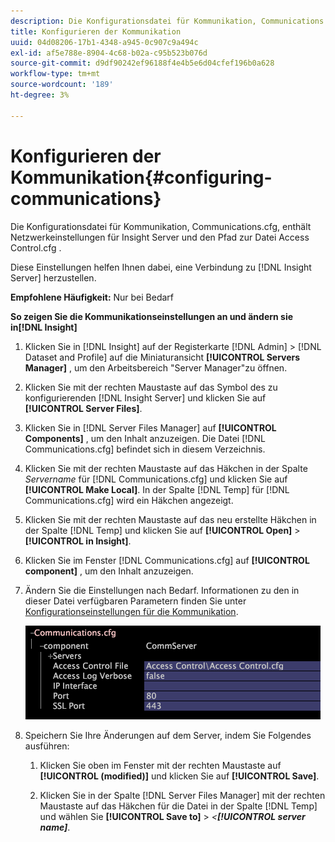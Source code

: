 ```yaml
---
description: Die Konfigurationsdatei für Kommunikation, Communications.cfg, enthält Netzwerkeinstellungen für Insight Server und den Pfad zur Datei Access Control.cfg .
title: Konfigurieren der Kommunikation
uuid: 04d08206-17b1-4348-a945-0c907c9a494c
exl-id: af5e788e-8904-4c68-b02a-c95b523b076d
source-git-commit: d9df90242ef96188f4e4b5e6d04cfef196b0a628
workflow-type: tm+mt
source-wordcount: '189'
ht-degree: 3%

---
```


# Konfigurieren der Kommunikation{#configuring-communications}

Die Konfigurationsdatei für Kommunikation, Communications.cfg, enthält Netzwerkeinstellungen für Insight Server und den Pfad zur Datei Access Control.cfg .

Diese Einstellungen helfen Ihnen dabei, eine Verbindung zu [!DNL Insight Server] herzustellen.

**Empfohlene Häufigkeit:** Nur bei Bedarf

**So zeigen Sie die Kommunikationseinstellungen an und ändern sie in[!DNL Insight]**

1. Klicken Sie in [!DNL Insight] auf der Registerkarte [!DNL Admin] > [!DNL Dataset and Profile] auf die Miniaturansicht **[!UICONTROL Servers Manager]** , um den Arbeitsbereich &quot;Server Manager&quot;zu öffnen.
1. Klicken Sie mit der rechten Maustaste auf das Symbol des zu konfigurierenden [!DNL Insight Server] und klicken Sie auf **[!UICONTROL Server Files]**.
1. Klicken Sie in [!DNL Server Files Manager] auf **[!UICONTROL Components]** , um den Inhalt anzuzeigen. Die Datei [!DNL Communications.cfg] befindet sich in diesem Verzeichnis.
1. Klicken Sie mit der rechten Maustaste auf das Häkchen in der Spalte *Servername* für [!DNL Communications.cfg] und klicken Sie auf **[!UICONTROL Make Local]**. In der Spalte [!DNL Temp] für [!DNL Communications.cfg] wird ein Häkchen angezeigt.
1. Klicken Sie mit der rechten Maustaste auf das neu erstellte Häkchen in der Spalte [!DNL Temp] und klicken Sie auf **[!UICONTROL Open]** > **[!UICONTROL in Insight]**.
1. Klicken Sie im Fenster [!DNL Communications.cfg] auf **[!UICONTROL component]** , um den Inhalt anzuzeigen.
1. Ändern Sie die Einstellungen nach Bedarf. Informationen zu den in dieser Datei verfügbaren Parametern finden Sie unter [Konfigurationseinstellungen für die Kommunikation](../../../home/c-inst-svr/c-cfg-stgs-ref/c-comm-cfg-stgs.md#concept-aed00587c7a1432fb487bd154aaea6b1).

   ![Schritt-Info](assets/cfg_communications_examplevalues.png)

1. Speichern Sie Ihre Änderungen auf dem Server, indem Sie Folgendes ausführen:

   1. Klicken Sie oben im Fenster mit der rechten Maustaste auf **[!UICONTROL (modified)]** und klicken Sie auf **[!UICONTROL Save]**.

   1. Klicken Sie in der Spalte [!DNL Server Files Manager] mit der rechten Maustaste auf das Häkchen für die Datei in der Spalte [!DNL Temp] und wählen Sie **[!UICONTROL Save to]** > *&lt;**[!UICONTROL server name]***.
